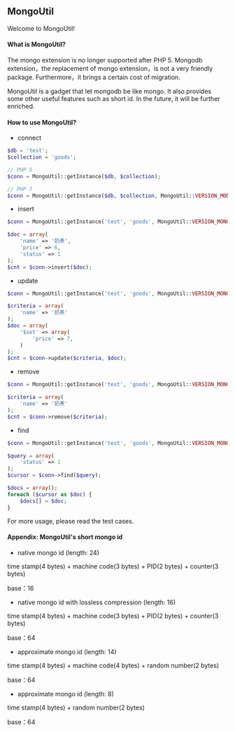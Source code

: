 ## MongoUtil

Welcome to MongoUtil!

#### What is MongoUtil?
The mongo extension is no longer supported after PHP 5.
Mongodb extension，the replacement of mongo extension，is not a very friendly package.
Furthermore，it brings a certain cost of migration.

MongoUtil is a gadget that let mongodb be like mongo. 
It also provides some other useful features such as short id.
In the future, it will be further enriched.

#### How to use MongoUtil?

- connect
```php
$db = 'test';
$collection = 'goods';

// PHP 5
$conn = MongoUtil::getInstance($db, $collection);

// PHP 7
$conn = MongoUtil::getInstance($db, $collection, MongoUtil::VERSION_MONGODB);
```

- insert
```php
$conn = MongoUtil::getInstance('test', 'goods', MongoUtil::VERSION_MONGODB);

$doc = array(
    'name' => '奶茶',
    'price' => 6,
    'status' => 1
);
$cnt = $conn->insert($doc);
```

- update
```php
$conn = MongoUtil::getInstance('test', 'goods', MongoUtil::VERSION_MONGODB);

$criteria = array(
    'name' => '奶茶'
);
$doc = array(
    '$set' => array(
        'price' => 7,
    )
);
$cnt = $conn->update($criteria, $doc);
```

- remove
```php
$conn = MongoUtil::getInstance('test', 'goods', MongoUtil::VERSION_MONGODB);

$criteria = array(
    'name' => '奶茶'
);
$cnt = $conn->remove($criteria);
```

- find
```php
$conn = MongoUtil::getInstance('test', 'goods', MongoUtil::VERSION_MONGODB);

$query = array(
    'status' => 1
);
$cursor = $conn->find($query);

$docs = array();
foreach ($cursor as $doc) {
    $docs[] = $doc;
}
```

For more usage, please read the test cases.

#### Appendix: MongoUtil's short mongo id

- native mongo id (length: 24)

time stamp(4 bytes) + machine code(3 bytes) + PID(2 bytes) + counter(3 bytes)

base：16

- native mongo id with lossless compression (length: 16)

time stamp(4 bytes) + machine code(3 bytes) + PID(2 bytes) + counter(3 bytes)

base：64

- approximate mongo id (length: 14)

time stamp(4 bytes) + machine code(4 bytes) + random number(2 bytes)

base：64

- approximate mongo id (length: 8)

time stamp(4 bytes) + random number(2 bytes)

base：64